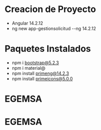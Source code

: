# Creacion de Proyecto
 - Angular 14.2.12
 - ng new app-gestionsolicitud --ng 14.2.12

# Paquetes Instalados
 - npm i bootstrap@5.2.3
 - npm i material@
 - npm install primeng@14.2.3
 - npm install primeicons@5.0.0
# EGEMSA
# EGEMSA
